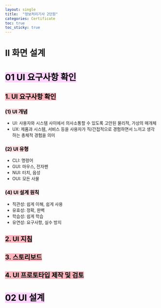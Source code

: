 ```yaml
---
layout: single
title:  "정보처리기사 2단원"
categories: Certificate
toc: true
toc_sticky: true
---
```


# II 화면 설계

# <mark style='background-color: #fed3fe'>01 UI 요구사항 확인</mark>

## <mark style='background-color: #fdb5bd'>1. UI 요구사항 확인</mark>

### <mark style='background-color: #ffdce0'>(1) UI 개념</mark>
- UI: 사용자와 시스템 사이에서 의사소통할 수 있도록 고안된 물리적, 가상의 매개체
- UX: 제품과 시스템, 서비스 등을 사용자가 직/간접적으로 경험하면서 느끼고 생각하는 총체적 경험을 의미

### <mark style='background-color: #ffdce0'>(2) UI 유형</mark>
- CLI: 명령어
- GUI: 마우스, 전자펜
- NUI: 터치, 음성
- OUI: 모든 사물

### <mark style='background-color: #ffdce0'>(4) UI 설계 원칙</mark>
- 직관성: 쉽게 이해, 쉽게 사용
- 유효성: 정확, 완벽
- 학습성: 쉽게 학습
- 유연성: 요구사항, 실수 방지

## <mark style='background-color: #fdb5bd'>2. UI 지침</mark>

## <mark style='background-color: #fdb5bd'>3. 스토리보드</mark>

## <mark style='background-color: #fdb5bd'>4. UI 프로토타입 제작 및 검토</mark>

# <mark style='background-color: #fed3fe'>02 UI 설계</mark>